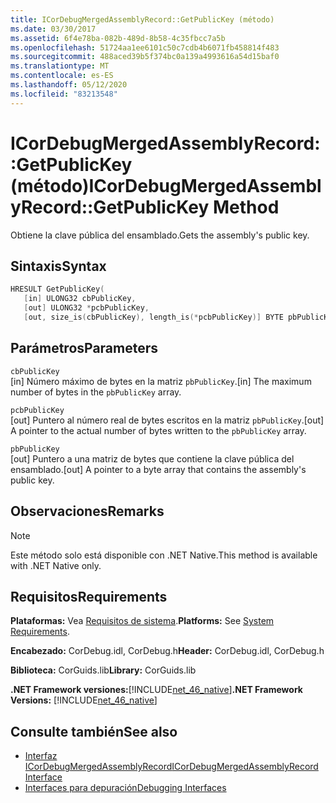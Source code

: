 ```yaml
---
title: ICorDebugMergedAssemblyRecord::GetPublicKey (método)
ms.date: 03/30/2017
ms.assetid: 6f4e78ba-082b-489d-8b58-4c35fbcc7a5b
ms.openlocfilehash: 51724aa1ee6101c50c7cdb4b6071fb458814f483
ms.sourcegitcommit: 488aced39b5f374bc0a139a4993616a54d15baf0
ms.translationtype: MT
ms.contentlocale: es-ES
ms.lasthandoff: 05/12/2020
ms.locfileid: "83213548"
---
```

# <a name="icordebugmergedassemblyrecordgetpublickey-method"></a><span data-ttu-id="f0b31-102">ICorDebugMergedAssemblyRecord::GetPublicKey (método)</span><span class="sxs-lookup"><span data-stu-id="f0b31-102">ICorDebugMergedAssemblyRecord::GetPublicKey Method</span></span>
<span data-ttu-id="f0b31-103">Obtiene la clave pública del ensamblado.</span><span class="sxs-lookup"><span data-stu-id="f0b31-103">Gets the assembly's public key.</span></span>  
  
## <a name="syntax"></a><span data-ttu-id="f0b31-104">Sintaxis</span><span class="sxs-lookup"><span data-stu-id="f0b31-104">Syntax</span></span>  
  
```cpp  
HRESULT GetPublicKey(  
   [in] ULONG32 cbPublicKey,
   [out] ULONG32 *pcbPublicKey,
   [out, size_is(cbPublicKey), length_is(*pcbPublicKey)] BYTE pbPublicKey[]);  
```  
  
## <a name="parameters"></a><span data-ttu-id="f0b31-105">Parámetros</span><span class="sxs-lookup"><span data-stu-id="f0b31-105">Parameters</span></span>  
 `cbPublicKey`  
 <span data-ttu-id="f0b31-106">[in] Número máximo de bytes en la matriz `pbPublicKey`.</span><span class="sxs-lookup"><span data-stu-id="f0b31-106">[in] The maximum number of bytes in the `pbPublicKey` array.</span></span>  
  
 `pcbPublicKey`  
 <span data-ttu-id="f0b31-107">[out] Puntero al número real de bytes escritos en la matriz `pbPublicKey`.</span><span class="sxs-lookup"><span data-stu-id="f0b31-107">[out] A pointer to the actual number of bytes written to the `pbPublicKey` array.</span></span>  
  
 `pbPublicKey`  
 <span data-ttu-id="f0b31-108">[out] Puntero a una matriz de bytes que contiene la clave pública del ensamblado.</span><span class="sxs-lookup"><span data-stu-id="f0b31-108">[out] A pointer to a byte array that contains the assembly's public key.</span></span>  
  
## <a name="remarks"></a><span data-ttu-id="f0b31-109">Observaciones</span><span class="sxs-lookup"><span data-stu-id="f0b31-109">Remarks</span></span>  
  
> [!NOTE]
> <span data-ttu-id="f0b31-110">Este método solo está disponible con .NET Native.</span><span class="sxs-lookup"><span data-stu-id="f0b31-110">This method is available with .NET Native only.</span></span>  
  
## <a name="requirements"></a><span data-ttu-id="f0b31-111">Requisitos</span><span class="sxs-lookup"><span data-stu-id="f0b31-111">Requirements</span></span>  
 <span data-ttu-id="f0b31-112">**Plataformas:** Vea [Requisitos de sistema](../../get-started/system-requirements.md).</span><span class="sxs-lookup"><span data-stu-id="f0b31-112">**Platforms:** See [System Requirements](../../get-started/system-requirements.md).</span></span>  
  
 <span data-ttu-id="f0b31-113">**Encabezado:** CorDebug.idl, CorDebug.h</span><span class="sxs-lookup"><span data-stu-id="f0b31-113">**Header:** CorDebug.idl, CorDebug.h</span></span>  
  
 <span data-ttu-id="f0b31-114">**Biblioteca:** CorGuids.lib</span><span class="sxs-lookup"><span data-stu-id="f0b31-114">**Library:** CorGuids.lib</span></span>  
  
 <span data-ttu-id="f0b31-115">**.NET Framework versiones:**[!INCLUDE[net_46_native](../../../../includes/net-46-native-md.md)]</span><span class="sxs-lookup"><span data-stu-id="f0b31-115">**.NET Framework Versions:** [!INCLUDE[net_46_native](../../../../includes/net-46-native-md.md)]</span></span>  
  
## <a name="see-also"></a><span data-ttu-id="f0b31-116">Consulte también</span><span class="sxs-lookup"><span data-stu-id="f0b31-116">See also</span></span>

- [<span data-ttu-id="f0b31-117">Interfaz ICorDebugMergedAssemblyRecord</span><span class="sxs-lookup"><span data-stu-id="f0b31-117">ICorDebugMergedAssemblyRecord Interface</span></span>](icordebugmergedassemblyrecord-interface.md)
- [<span data-ttu-id="f0b31-118">Interfaces para depuración</span><span class="sxs-lookup"><span data-stu-id="f0b31-118">Debugging Interfaces</span></span>](debugging-interfaces.md)
